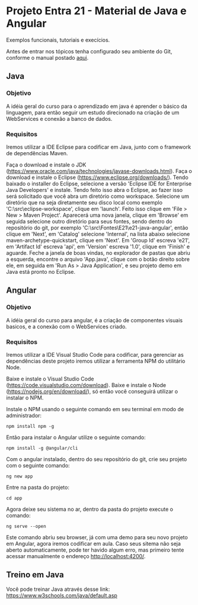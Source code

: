 # Projeto Entra 21 - Material de Java e Angular
Exemplos funcionais, tutoriais e execícios.

Antes de entrar nos tópicos tenha configurado seu ambiente do Git, conforme o manual postado [aqui](https://github.com/capristano/e21-java-angular/blob/master/documents/Versionamento%20GIT.pdf).

## Java

### Objetivo
A idéia geral do curso para o aprendizado em java é aprender o básico da linguagem, para então seguir um estudo direcionado na criação de um WebServices e conexão a banco de dados.

### Requisitos
Iremos utilizar a IDE Eclipse para codificar em Java, junto com o framework de dependências Maven.

Faça o download e instale o JDK (https://www.oracle.com/java/technologies/javase-downloads.html).
Faça o download e instale o Eclipse (https://www.eclipse.org/downloads/).
Tendo baixado o installer do Eclipse, selecione a versão 'Eclipse IDE for Enterprise Java Developers' e instale.
Tendo feito isso abra o Eclipse, ao fazer isso será solicitado que você abra um diretório como workspace.
Selecione um diretório que na seja diretamente seu disco local como exemplo 'C:\src\eclipse-workspace', clique em 'launch'.
Feito isso clique em 'File > New > Maven Project'. Aparecerá uma nova janela, clique em 'Browse' em seguida selecione outro diretório para seus fontes, sendo dentro do repositório do git, por exemplo 'C:\src\Fontes\E21\e21-java-angular', então clique em 'Next', em 'Catalog' selecione 'Internal', na lista abaixo selecione maven-archetype-quickstart, clique em 'Next'.
Em 'Group Id' escreva 'e21', em 'Artifact Id' escreva 'api', em 'Version' escreva '1.0', clique em 'Finish' e aguarde.
Feche a janela de boas vindas, no explorador de pastas que abriu a esquerda, encontre o arquivo 'App.java', clique com o botão direito sobre ele, em seguida em 'Run As > Java Application', e seu projeto demo em Java está pronto no Eclipse.


## Angular

### Objetivo
A idéia geral do curso para angular, é a criação de componentes visuais basicos, e a conexão com o WebServices criado.

### Requisitos
Iremos utilizar a IDE Visual Studio Code para codificar, para gerenciar as dependências deste projeto iremos utilizar a ferramenta NPM do utilitário Node.

Baixe e instale o Visual Studio Code (https://code.visualstudio.com/download).
Baixe e instale o Node (https://nodejs.org/en/download/), só então você conseguirá utilizar o instalar o NPM.

Instale o NPM usando o seguinte comando em seu terminal em modo de administrador:
```
npm install npm -g
```

Então para instalar o Angular utilize o seguinte comando:
```
npm install -g @angular/cli
```

Com o angular instalado, dentro do seu repositório do git, crie seu projeto com o seguinte comando:
```
ng new app
```

Entre na pasta do projeto:
```
cd app
```

Agora deixe seu sistema no ar, dentro da pasta do projeto execute o comando:
```
ng serve --open
```

Este comando abriu seu browser, já com uma demo para seu novo projeto em Angular, agora iremos codificar em aula.
Caso seus sitema não seja aberto automaticamente, pode ter havido algum erro, mas primeiro tente acessar manualmente o endereço [http://localhost:4200/](http://localhost:4200/).

## Treino em Java

Você pode treinar Java através desse link: https://www.w3schools.com/java/default.asp
